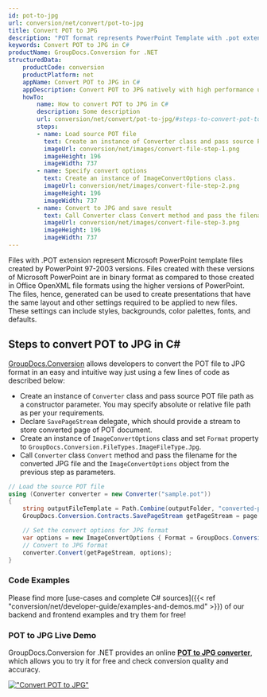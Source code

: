```yaml
---
id: pot-to-jpg
url: conversion/net/convert/pot-to-jpg
title: Convert POT to JPG
description: "POT format represents PowerPoint Template with .pot extension. Learn how to convert POT to JPG file programmatically in C# language using GroupDocs.Conversion for .NET library."
keywords: Convert POT to JPG in C#
productName: GroupDocs.Conversion for .NET
structuredData:
    productCode: conversion
    productPlatform: net
    appName: Convert POT to JPG in C#
    appDescription: Convert POT to JPG natively with high performance using C# language and server side GroupDocs.Conversion for .NET APIs, without the use of any software like Microsoft or Open Office.
    howTo:
        name: How to convert POT to JPG in C# 
        description: Some description
        url: conversion/net/convert/pot-to-jpg/#steps-to-convert-pot-to-jpg-in-c
        steps:
        - name: Load source POT file 
          text: Create an instance of Converter class and pass source POT file path as a constructor parameter. You may specify absolute or relative file path as per your requirements. 
          imageUrl: conversion/net/images/convert-file-step-1.png
          imageHeight: 196
          imageWidth: 737
        - name: Specify convert options 
          text: Create an instance of ImageConvertOptions class.
          imageUrl: conversion/net/images/convert-file-step-2.png
          imageHeight: 196
          imageWidth: 737
        - name: Convert to JPG and save result 
          text: Call Converter class Convert method and pass the filename for the converted HTML file and the ImageConvertOptions object from the previous step as parameters.
          imageUrl: conversion/net/images/convert-file-step-3.png
          imageHeight: 196
          imageWidth: 737
---
```


Files with .POT extension represent Microsoft PowerPoint template files created by PowerPoint 97-2003 versions. Files created with these versions of Microsoft PowerPoint are in binary format as compared to those created in Office OpenXML file formats using the higher versions of PowerPoint. The files, hence, generated can be used to create presentations that have the same layout and other settings required to be applied to new files. These settings can include styles, backgrounds, color palettes, fonts, and defaults.

## Steps to convert POT to JPG in C#

[GroupDocs.Conversion](https://products.groupdocs.com/conversion/net) allows developers to convert the POT file to JPG format in an easy and intuitive way just using a few lines of code as described below:

* Create an instance of `Converter` class and pass source POT file path as a constructor parameter. You may specify absolute or relative file path as per your requirements. 
* Declare `SavePageStream` delegate, which should provide a stream to store converted page of POT document.
* Create an instance of `ImageConvertOptions` class and set `Format` property to `GroupDocs.Conversion.FileTypes.ImageFileType.Jpg`.
* Call `Converter` class `Convert` method and pass the filename for the converted JPG file and the `ImageConvertOptions` object from the previous step as parameters.

```csharp
// Load the source POT file
using (Converter converter = new Converter("sample.pot"))
{
    string outputFileTemplate = Path.Combine(outputFolder, "converted-page-{0}.jpg");
    GroupDocs.Conversion.Contracts.SavePageStream getPageStream = page => new FileStream(string.Format(outputFileTemplate, page), FileMode.Create);

    // Set the convert options for JPG format
    var options = new ImageConvertOptions { Format = GroupDocs.Conversion.FileTypes.ImageFileType.Jpg };   
    // Convert to JPG format
    converter.Convert(getPageStream, options);
}
```

### Code Examples

Please find more [use-cases and complete C# sources]({{< ref "conversion/net/developer-guide/examples-and-demos.md" >}}) of our backend and frontend examples and try them for free!

### POT to JPG Live Demo

GroupDocs.Conversion for .NET provides an online [**POT to JPG converter**](https://products.groupdocs.app/conversion/pot-to-jpg), which allows you to try it for free and check conversion quality and accuracy.

[!["Convert POT to JPG"](conversion/net/images/convert-to-jpg/convert-pot-to-jpg.png)](https://products.groupdocs.app/conversion/pot-to-jpg)